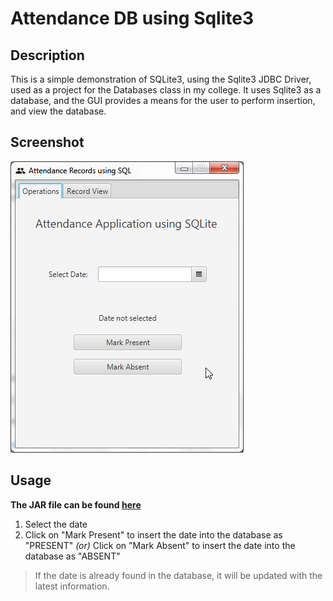 # Attendance DB using Sqlite3

## Description

This is a simple demonstration of SQLite3, using the Sqlite3 JDBC Driver, used as a project for the Databases class in my college. It uses Sqlite3 as a database, and the GUI provides a means for the user to perform insertion, and view the database.

## Screenshot

![Screenshot of application](screen.png)

## Usage

__The JAR file can be found [here](https://github.com/roshanrahman/javafx-projects/raw/master/attendance-app-using-sqlite3/out/artifacts/attendancedb_jar/attendancedb.jar)__

1. Select the date
2. Click on "Mark Present" to insert the date into the database as "PRESENT"
 _(or)_ Click on "Mark Absent" to insert the date into the database as "ABSENT"

> If the date is already found in the database, it will be updated with the latest information.




